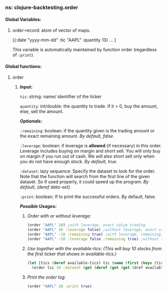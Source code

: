 ### ns: clojure-backtesting.order

#### Global Variables:

1. order-record: atom of vector of maps.

   [{:date "yyyy-mm-dd" :tic "AAPL" :quantity 13} ... ]

   This variable is automatically maintained by function order (regardless of `:print`).

#### Global functions:

1. order

   1. **Input:** 

      `tic`: string: name/ identifier of the ticker

      `quantity`: int/double: the quantity to trade. If it > 0, buy the amount, else, sell the amount.

      ***Optionals:***

      `:remaining`: boolean: if the quantity given is the trading amount or the exact remaining amount. *By default, false.*

      `:leverage`: boolean: if leverage is **allowed** (if necessary) in this order. Leverage includes buying on margin and short sell. You will only buy on margin if you run out of cash. We will also short sell only when you do not have enough stock. *By default, true.*

      `:dataset`: lazy sequence: Specify the dataset to look for the order. Note that the function will search from the first line of the given dataset. So if used properly, it could speed up the program. *By default, (deref data-set).* 

      `:print`: boolean: If to print the successful orders. By default, false.

      ***Possible Usages:***

      1. *Order with or without leverage:*

         ```clojure
         (order "AAPL" 10) ;with leverage, exact value trading
         (order "AAPL" 10 :leverage false) ;without leverage, exact value trade
         (order "AAPL" -10 :remaining true) ;with leverage, remaining value
         (order "AAPL" -10 :leverage false :remaining true) ;without leverage, remaining value (This is a failed trade)
         ```

      2. *Use together with the available-tics: (This will buy 10 stocks from the first ticker that shows in available-tics.)*

         ```clojure
         (let [tics (deref available-tics) tic (name (first (keys (tics))))]
           (order tic 10 :dataset (get (deref (get (get (dref available-tics) :AAPL) :pointer)) :reference))) ; The part after the dataset is copied from usages of available-tics
         ```

      3. *Print the order log:*

         ```clojure
         (order "AAPL" 10 :print true)
         ```

         

      